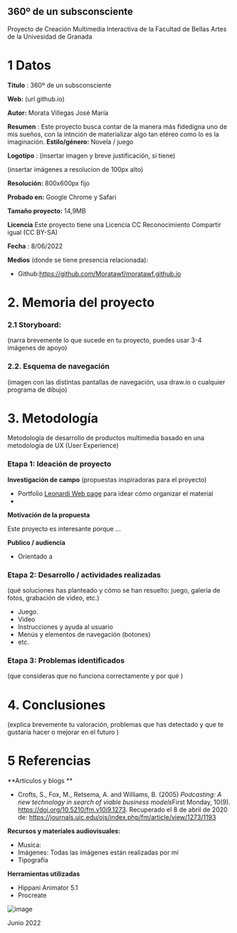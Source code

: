 ## 360º de un subsconsciente

Proyecto de Creación Multimedia Interactiva de la  Facultad de Bellas Artes de la Univesidad de Granada



# 1 Datos 



**Titulo** : 360º de un subsconsciente

**Web:**   (url github.io)

**Autor:**  Morata Villegas José María

**Resumen** : Este proyecto busca contar de la manera más fidedigna uno de mis sueños, con la intnción de materializar algo tan etéreo como lo es la imaginación.
**Estilo/género:**  Novela / juego 

**Logotipo** : (insertar imagen y breve justificación, si  tiene) 

(insertar imágenes a resolucion de 100px alto)

**Resolución:** 800x600px fijo

**Probado en:**   Google Chrome y Safari

**Tamaño proyecto:** 14,9MB 

**Licencia** Este proyecto tiene una Licencia CC Reconocimiento Compartir igual (CC BY-SA)

**Fecha** : 8/06/2022

**Medios** (donde se tiene presencia relacionada):

- Github:https://github.com/Moratawf/moratawf.github.io





# 2. Memoria del proyecto 

### 2.1 Storyboard: 



(narra brevemente lo que sucede en tu proyecto, puedes usar 3-4 imágenes de apoyo)



### 2.2. Esquema de navegación 



(imagen con las distintas pantallas de navegación, usa draw.io o cualquier programa de dibujo)







# 3. Metodología

Metodología de desarrollo de productos multimedia basado en una metodología de UX (User Experience)



### Etapa 1: Ideación de proyecto

**Investigación de campo** (propuestas inspiradoras para el proyecto)

- Portfolio [Leonardi Web page](http://www.rleonardi.com/interactive-resume/) para idear cómo organizar el material
- 



**Motivación de la propuesta** 

Este  proyecto es interesante porque ... 



**Publico / audiencia**

- Orientado a 





### Etapa 2: Desarrollo / actividades realizadas

(qué soluciones has planteado y cómo se han resuelto: juego, galería de fotos, grabación de video, etc.)

- Juego. 
- Video 
- Instrucciones y ayuda al usuario 
- Menús y elementos de navegación (botones)
- etc.



### Etapa 3: Problemas identificados

(que consideras que no  funciona correctamente y por qué )



# 4. Conclusiones 

(explica brevemente tu valoración, problemas que has detectado y que te gustaría hacer o mejorar en el futuro )







# 5 Referencias 

**Artículos y blogs ** 

- Crofts, S., Fox, M., Retsema, A. and Williams, B. (2005) *Podcasting: A new technology in search of viable business models*First Monday, 10(9). https://doi.org/10.5210/fm.v10i9.1273. Recuperado el 8 de abril de 2020 de: https://journals.uic.edu/ojs/index.php/fm/article/view/1273/1193

**Recursos y materiales audiovisuales:**

* Musica:  
* Imágenes: Todas las imágenes están realizadas por mí
* Tipografía

**Herramientas utilizadas**

- Hippani Animator 5.1
- Procreate



![image](https://user-images.githubusercontent.com/107134001/172683934-e6fb63aa-7a0f-4cd9-8756-eda28161941d.png)



Junio 2022
